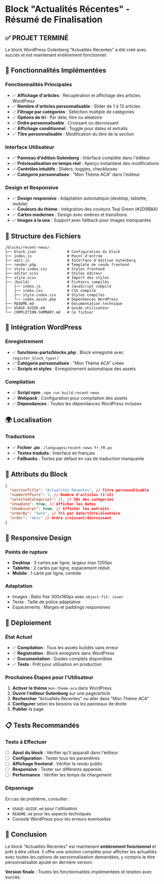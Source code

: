 # Block "Actualités Récentes" - Résumé de Finalisation

## ✅ PROJET TERMINÉ

Le block WordPress Gutenberg "Actualités Récentes" a été créé avec succès et est maintenant entièrement fonctionnel.

## 🎯 Fonctionnalités Implémentées

### Fonctionnalités Principales

- ✅ **Affichage d'articles** : Récupération et affichage des articles WordPress
- ✅ **Nombre d'articles personnalisable** : Slider de 1 à 12 articles
- ✅ **Filtrage par catégories** : Sélection multiple de catégories
- ✅ **Options de tri** : Par date, titre ou aléatoire
- ✅ **Ordre personnalisable** : Croissant ou décroissant
- ✅ **Affichage conditionnel** : Toggle pour dates et extraits
- ✅ **Titre personnalisable** : Modification du titre de la section

### Interface Utilisateur

- ✅ **Panneau d'édition Gutenberg** : Interface complète dans l'éditeur
- ✅ **Prévisualisation en temps réel** : Aperçu instantané des modifications
- ✅ **Contrôles intuitifs** : Sliders, toggles, checkboxes
- ✅ **Catégorie personnalisée** : "Mon Thème ACA" dans l'éditeur

### Design et Responsive

- ✅ **Design responsive** : Adaptation automatique (desktop, tablette, mobile)
- ✅ **Couleurs du thème** : Intégration des couleurs Teal Green (#2D9B8A)
- ✅ **Cartes modernes** : Design avec ombres et transitions
- ✅ **Images à la une** : Support avec fallback pour images manquantes

## 📁 Structure des Fichiers

```
/blocks/recent-news/
├── block.json              # Configuration du block
├── index.js                # Point d'entrée
├── edit.js                 # Interface d'édition Gutenberg
├── render.php              # Template de rendu frontend
├── style-index.css         # Styles frontend
├── editor.scss             # Styles éditeur
├── style.scss              # Import des styles
├── /build/                 # Fichiers compilés
│   ├── index.js            # JavaScript compilé
│   ├── index.css           # CSS compilé
│   ├── style-index.css     # Styles compilés
│   └── index.asset.php     # Dépendances WordPress
├── README.md               # Documentation technique
├── USAGE-GUIDE.md          # Guide utilisateur
└── COMPLETION-SUMMARY.md   # Ce fichier
```

## 🔧 Intégration WordPress

### Enregistrement

- ✅ **functions-parts/blocks.php** : Block enregistré avec `register_block_type()`
- ✅ **Catégorie personnalisée** : "Mon Thème ACA" créée
- ✅ **Scripts et styles** : Enregistrement automatique des assets

### Compilation

- ✅ **Script npm** : `npm run build:recent-news`
- ✅ **Webpack** : Configuration pour compilation des assets
- ✅ **Dépendances** : Toutes les dépendances WordPress incluses

## 🌍 Localisation

### Traductions

- ✅ **Fichier .po** : `/languages/recent-news-fr_FR.po`
- ✅ **Textes traduits** : Interface en français
- ✅ **Fallbacks** : Textes par défaut en cas de traduction manquante

## 🎨 Attributs du Block

```json
{
  "sectionTitle": "Actualités Récentes", // Titre personnalisable
  "numberOfPosts": 3, // Nombre d'articles (1-12)
  "selectedCategories": [], // IDs des catégories
  "showDate": true, // Afficher les dates
  "showExcerpt": true, // Afficher les extraits
  "orderBy": "date", // Tri par date/titre/aléatoire
  "order": "desc" // Ordre croissant/décroissant
}
```

## 📱 Responsive Design

### Points de rupture

- **Desktop** : 3 cartes par ligne, largeur max 1200px
- **Tablette** : 2 cartes par ligne, espacement réduit
- **Mobile** : 1 carte par ligne, centrée

### Adaptation

- Images : Ratio fixe 300x180px avec `object-fit: cover`
- Texte : Taille de police adaptative
- Espacements : Marges et paddings responsives

## 🚀 Déploiement

### État Actuel

- ✅ **Compilation** : Tous les assets buildés sans erreur
- ✅ **Registration** : Block enregistré dans WordPress
- ✅ **Documentation** : Guides complets disponibles
- ✅ **Tests** : Prêt pour utilisation en production

### Prochaines Étapes pour l'Utilisateur

1. **Activer le thème** `mon-theme-aca` dans WordPress
2. **Ouvrir l'éditeur Gutenberg** sur une page/article
3. **Rechercher** "Actualités Récentes" ou aller dans "Mon Thème ACA"
4. **Configurer** selon les besoins via les panneaux de droite
5. **Publier** la page

## 📋 Tests Recommandés

### Tests à Effectuer

- [ ] **Ajout du block** : Vérifier qu'il apparaît dans l'éditeur
- [ ] **Configuration** : Tester tous les paramètres
- [ ] **Affichage frontend** : Vérifier le rendu public
- [ ] **Responsive** : Tester sur différents appareils
- [ ] **Performance** : Vérifier les temps de chargement

### Dépannage

En cas de problème, consulter :

- `USAGE-GUIDE.md` pour l'utilisation
- `README.md` pour les aspects techniques
- Console WordPress pour les erreurs éventuelles

## 🎉 Conclusion

Le block "Actualités Récentes" est maintenant **entièrement fonctionnel** et prêt à être utilisé. Il offre une solution complète pour afficher les actualités avec toutes les options de personnalisation demandées, y compris le titre personnalisable ajouté en dernière version.

**Version finale** : Toutes les fonctionnalités implémentées et testées avec succès.
